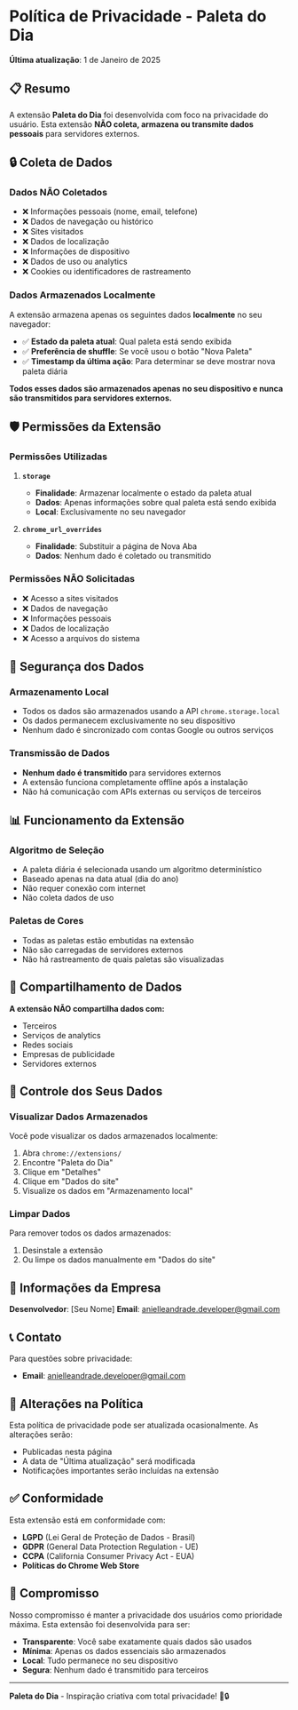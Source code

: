 # Política de Privacidade - Paleta do Dia

**Última atualização**: 1 de Janeiro de 2025

## 📋 Resumo

A extensão **Paleta do Dia** foi desenvolvida com foco na privacidade do usuário. Esta extensão **NÃO coleta, armazena ou transmite dados pessoais** para servidores externos.

## 🔒 Coleta de Dados

### Dados NÃO Coletados
- ❌ Informações pessoais (nome, email, telefone)
- ❌ Dados de navegação ou histórico
- ❌ Sites visitados
- ❌ Dados de localização
- ❌ Informações de dispositivo
- ❌ Dados de uso ou analytics
- ❌ Cookies ou identificadores de rastreamento

### Dados Armazenados Localmente
A extensão armazena apenas os seguintes dados **localmente** no seu navegador:

- ✅ **Estado da paleta atual**: Qual paleta está sendo exibida
- ✅ **Preferência de shuffle**: Se você usou o botão "Nova Paleta"
- ✅ **Timestamp da última ação**: Para determinar se deve mostrar nova paleta diária

**Todos esses dados são armazenados apenas no seu dispositivo e nunca são transmitidos para servidores externos.**

## 🛡️ Permissões da Extensão

### Permissões Utilizadas

1. **`storage`**
   - **Finalidade**: Armazenar localmente o estado da paleta atual
   - **Dados**: Apenas informações sobre qual paleta está sendo exibida
   - **Local**: Exclusivamente no seu navegador

2. **`chrome_url_overrides`**
   - **Finalidade**: Substituir a página de Nova Aba
   - **Dados**: Nenhum dado é coletado ou transmitido

### Permissões NÃO Solicitadas
- ❌ Acesso a sites visitados
- ❌ Dados de navegação
- ❌ Informações pessoais
- ❌ Dados de localização
- ❌ Acesso a arquivos do sistema

## 🔐 Segurança dos Dados

### Armazenamento Local
- Todos os dados são armazenados usando a API `chrome.storage.local`
- Os dados permanecem exclusivamente no seu dispositivo
- Nenhum dado é sincronizado com contas Google ou outros serviços

### Transmissão de Dados
- **Nenhum dado é transmitido** para servidores externos
- A extensão funciona completamente offline após a instalação
- Não há comunicação com APIs externas ou serviços de terceiros

## 📊 Funcionamento da Extensão

### Algoritmo de Seleção
- A paleta diária é selecionada usando um algoritmo determinístico
- Baseado apenas na data atual (dia do ano)
- Não requer conexão com internet
- Não coleta dados de uso

### Paletas de Cores
- Todas as paletas estão embutidas na extensão
- Não são carregadas de servidores externos
- Não há rastreamento de quais paletas são visualizadas

## 🚫 Compartilhamento de Dados

**A extensão NÃO compartilha dados com:**
- Terceiros
- Serviços de analytics
- Redes sociais
- Empresas de publicidade
- Servidores externos

## 🔄 Controle dos Seus Dados

### Visualizar Dados Armazenados
Você pode visualizar os dados armazenados localmente:

1. Abra `chrome://extensions/`
2. Encontre "Paleta do Dia"
3. Clique em "Detalhes"
4. Clique em "Dados do site"
5. Visualize os dados em "Armazenamento local"

### Limpar Dados
Para remover todos os dados armazenados:

1. Desinstale a extensão
2. Ou limpe os dados manualmente em "Dados do site"

## 🏢 Informações da Empresa

**Desenvolvedor**: [Seu Nome]
**Email**: anielleandrade.developer@gmail.com

## 📞 Contato

Para questões sobre privacidade:
- **Email**: anielleandrade.developer@gmail.com

## 🔄 Alterações na Política

Esta política de privacidade pode ser atualizada ocasionalmente. As alterações serão:

- Publicadas nesta página
- A data de "Última atualização" será modificada
- Notificações importantes serão incluídas na extensão

## ✅ Conformidade

Esta extensão está em conformidade com:
- **LGPD** (Lei Geral de Proteção de Dados - Brasil)
- **GDPR** (General Data Protection Regulation - UE)
- **CCPA** (California Consumer Privacy Act - EUA)
- **Políticas do Chrome Web Store**

## 🎯 Compromisso

Nosso compromisso é manter a privacidade dos usuários como prioridade máxima. Esta extensão foi desenvolvida para ser:

- **Transparente**: Você sabe exatamente quais dados são usados
- **Mínima**: Apenas os dados essenciais são armazenados
- **Local**: Tudo permanece no seu dispositivo
- **Segura**: Nenhum dado é transmitido para terceiros

---

**Paleta do Dia** - Inspiração criativa com total privacidade! 🎨🔒
